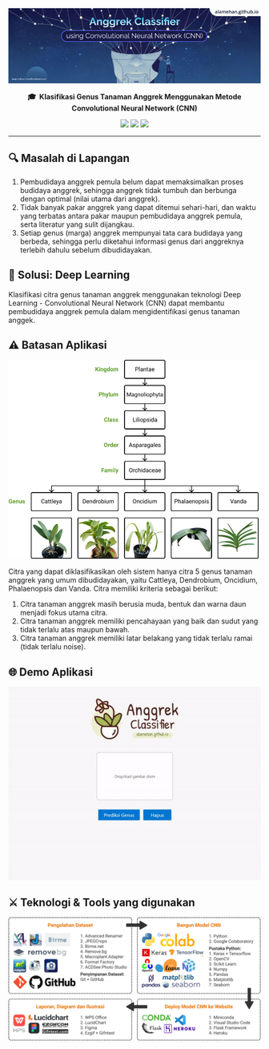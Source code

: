 <img src="assets/cover.jpg">

<p align="center">
    <strong>🎓&nbsp; Klasifikasi Genus Tanaman Anggrek Menggunakan Metode Convolutional Neural Network (CNN)</strong>
</p>

<p align="center">
    <a href="http://anggrek-classifier.herokuapp.com/"><img src="https://img.shields.io/badge/project%20site-open-brightgreen"></a>
    <a href="https://github.com/alamehan/deep-learning-cnn-simplified"><img src="https://img.shields.io/badge/project%20reference-open-brightgreen"></a>
    <a href="https://alamehan.github.io/"><img src="https://img.shields.io/badge/author-alamehan.github.io-blue"></a>
</p>

---

## 🔍 Masalah di Lapangan

1. Pembudidaya anggrek pemula belum dapat memaksimalkan proses budidaya anggrek, sehingga anggrek tidak tumbuh dan berbunga  dengan optimal (nilai utama dari anggrek).
2. Tidak banyak pakar anggrek yang dapat ditemui sehari-hari, dan waktu yang terbatas antara pakar maupun pembudidaya anggrek pemula, serta literatur yang sulit dijangkau.
3. Setiap genus (marga) anggrek mempunyai tata cara budidaya yang berbeda, sehingga perlu diketahui informasi genus dari anggreknya terlebih dahulu sebelum dibudidayakan.

## 🚀 Solusi: Deep Learning

Klasifikasi citra genus tanaman anggrek menggunakan teknologi Deep Learning - Convolutional Neural Network (CNN) dapat membantu pembudidaya anggrek pemula dalam mengidentifikasi genus tanaman anggek.

## ⚠️ Batasan Aplikasi

<img src="assets/genus.jpg" width=500>

Citra yang dapat diklasifikasikan oleh sistem hanya citra 5 genus tanaman anggrek yang umum dibudidayakan, yaitu Cattleya, Dendrobium, Oncidium, Phalaenopsis dan Vanda. Citra memiliki kriteria sebagai berikut: 
1. Citra tanaman anggrek masih berusia muda, bentuk dan warna daun menjadi fokus utama citra.
2. Citra tanaman anggrek memiliki pencahayaan yang baik dan sudut yang tidak terlalu atas maupun bawah.
3. Citra tanaman anggrek memiliki latar belakang yang tidak terlalu ramai (tidak terlalu noise).

## 🌐 Demo Aplikasi

<img src="assets/demo.gif">

## ⚔️ Teknologi & Tools yang digunakan

<img src="assets/tools.jpg" width=600>
